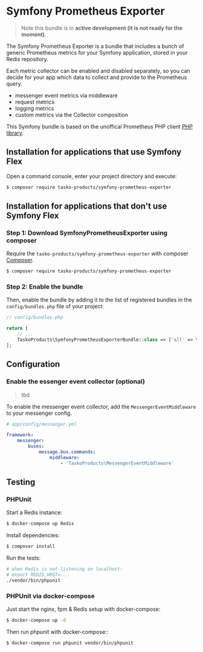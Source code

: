 Symfony Prometheus Exporter
===========================

> Note this bundle is in **active development (it is not ready for the moment)**.

The Symfony Prometheus Exporter is a bundle that includes a bunch of generic Prometheus
metrics for your Symfony application, stored in your Redis repository.

Each metric collector can be enabled and disabled separately, so you can decide for
your app which data to collect and provide to the Prometheus query.

- messenger event metrics via middleware
- request metrics
- logging metrics
- custom metrics via the Collector composition

This Symfony bundle is based on the unoffical Prometheus PHP client [PHP library](https://github.com/PromPHP/prometheus_client_php).

Installation for applications that use Symfony Flex
---------------------------------------------------

Open a command console, enter your project directory and execute:

```bash
$ composer require tasko-products/symfony-prometheus-exporter
```

Installation for applications that don't use Symfony Flex
---------------------------------------------------------

### Step 1: Download SymfonyPrometheusExporter using composer

Require the `tasko-products/symfony-prometheus-exporter` with composer [Composer](http://getcomposer.org/).

```bash
$ composer require tasko-products/symfony-prometheus-exporter
```

### Step 2: Enable the bundle

Then, enable the bundle by adding it to the list of registered bundles
in the `config/bundles.php` file of your project:

```php
// config/bundles.php

return [
    // ...
    TaskoProducts\SymfonyPrometheusExporterBundle::class => ['all' => true],
];
```

Configuration
-------------

### Enable the essenger event collector (optional)

> tbd

To enable the messenger event collector, add the `MessengerEventMiddleware`
to your messenger config.

```yml
# app/config/messenger.yml

framework:
    messenger:
        buses:
            message.bus.commands:
                middleware:
                    - 'TaskoProducts\MessengerEventMiddleware'
```

Testing
-------

### PHPUnit

Start a Redis instance:
```bash
$ docker-compose up Redis
```

Install dependencies:
```bash
$ composer install
```

Run the tests:
```bash
# when Redis is not listening on localhost:
# export REDIS_HOST=...
./vendor/bin/phpunit
```

### PHPUnit via docker-compose

Just start the nginx, fpm & Redis setup with docker-compose:
```bash
$ docker-compose up -d
```

Then run phpunit with docker-compose::
```bash
$ docker-compose run phpunit vendor/bin/phpunit
```